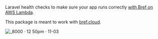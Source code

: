 Laravel health checks to make sure your app runs correctly [with Bref on AWS Lambda](https://bref.sh/docs/laravel/getting-started).

This package is meant to work with [bref.cloud](https://bref.cloud/).

![_8000 · 12 50pm · 11-03](https://github.com/user-attachments/assets/d6c18400-4d7c-4a73-b6e5-08ed11933eff)

